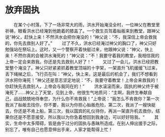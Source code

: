 # 放弃固执
　　在某个小村落，下了一场非常大的雨，洪水开始淹没全村，一位神父在教堂里祈祷，眼看洪水已经淹到他跪着的膝盖了。一个救生员驾着舢舨来到教堂，跟神父说“神父，赶快上来！不然洪水会把你淹没的！”神父说：“不，我深信上帝会救我的，你先去救别人好了。” 
　　过了不久，洪水已经淹过神父的胸口了，神父只好勉强站在祭坛上。这时，又一个警察开着快艇过来，他跟神父说：“神父，快上来！不然你真的会被洪水淹死的！”神父说：“不！我要守着我的教堂，我相信我的上帝一定会来救我。你还是先去救别人好了！” 
　　又过了一会儿，洪水已经把教堂整个淹没了。神父只好紧紧抓着教堂顶端的十字架，一架直升飞机缓缓飞过来，丢下绳梯之后，飞行员在叫：“神父，快上来，这是最后的机会了，我们不想看到洪水把你淹死！”神父还是意志坚定地说：“不，我要守着教堂！上帝会来救我的！你赶快先去救别人，上帝会与我同在的！” 
　　洪水滚滚而来，固执的神父终于被淹死了……神父上了天堂，见到上帝，他很生气地质问：“主啊，我终生奉献自己，战战兢兢地侍奉您，为什么你不肯救我！“上帝说：“我怎么不肯救你？第一次我派了舢舨去找你，你不要，我以为你担心舢舨危险，第二次，我派了一艘快艇去，你还是不肯上船，第三次，我以国宾的礼仪待你，再派一架直升机去救你，结果你还是不愿意接受，所以我以为你急着想回到我身边，可以好好陪我。“ 
　　其实，生命中太多障碍，皆是由于过分的固执与愚昧所造成。在别人伸出援手之际，别忘了，唯有自己也愿意伸出手来，人家才能帮得上忙！
 
